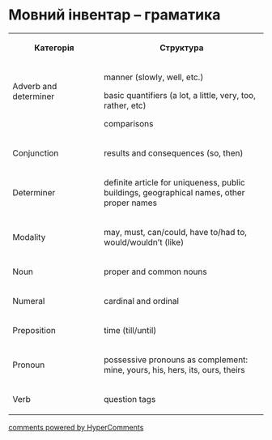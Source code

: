 <div id="hypercomments_widget" class="js-hypercomments-widget invisible"></div>

# Мовний інвентар – граматика

<table>
<tbody>
<tr>
<td style="text-align: center;" width="217">
<p><strong>Категорія</strong></p>
</td>
<td style="text-align: center;" width="444">
<p><strong>Структура</strong></p>
</td>
</tr>
<tr>
<td width="217">
<p>Adverb and determiner</p>
<p>&nbsp;</p>
</td>
<td width="444">
<p>manner (slowly, well, etc.)</p>
<p>basic quantifiers (a lot, a little, very, too, rather, etc)</p>
<p>comparisons</p>
</td>
</tr>
<tr>
<td width="217">
<p>Сonjunction</p>
</td>
<td width="444">
<p>results and consequences (so, then)</p>
</td>
</tr>
<tr>
<td width="217">
<p>Determiner</p>
</td>
<td width="444">
<p>definite article for uniqueness, public buildings, geographical names, other proper names</p>
</td>
</tr>
<tr>
<td width="217">
<p>Modality</p>
</td>
<td width="444">
<p>may, must, саn/could, have to/had to, would/wouldn&rsquo;t (like)</p>
</td>
</tr>
<tr>
<td width="217">
<p>Noun</p>
</td>
<td width="444">
<p>proper and common nouns</p>
</td>
</tr>
<tr>
<td width="217">
<p>Numeral</p>
</td>
<td width="444">
<p>cardinal and ordinal</p>
</td>
</tr>
<tr>
<td width="217">
<p>Preposition</p>
</td>
<td width="444">
<p>time (till/until)</p>
</td>
</tr>
<tr>
<td width="217">
<p>Pronoun</p>
</td>
<td width="444">
<p>possessive pronouns as complement: mine, yours, his, hers, its, ours, theirs</p>
</td>
</tr>
<tr>
<td width="217">
<p>Verb</p>
</td>
<td width="444">
<p>question tags</p>
</td>
</tr>
</tbody>
</table>

<div class="js-hypercomments-container">
    <a href="http://hypercomments.com" class="hc-link" title="comments widget">comments powered by HyperComments</a>
</div>